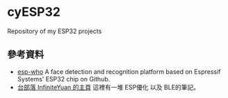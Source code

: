 # cyESP32
Repository of my ESP32 projects

## 參考資料 ##
* [esp-who](https://github.com/espressif/esp-who) A face detection and recognition platform based on Espressif Systems' ESP32 chip on Github.
* [台部落 InfiniteYuan 的主頁](https://www.twblogs.net/u/5b8d687a2b717718833dbfb4/2) 這裡有一堆 ESP優化 以及 BLE的筆記。
